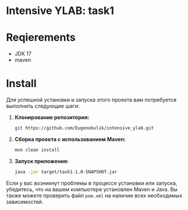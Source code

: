 # Intensive YLAB: task1


# Reqierements

<ul>
    <li>JDK 17</li>
    <li>maven</li>
</ul>

# Install

Для успешной установки и запуска этого проекта вам потребуется выполнить следующие шаги:

1. **Клонирование репозитория:**
    ```bash
    git https://github.com/Eugenekulik/intensive_ylab.git
    ```

2. **Сборка проекта с использованием Maven:**
    ```bash
    mvn clean install
    ```

3. **Запуск приложения:**
    ```bash
    java -jar target/task1-1.0-SNAPSHOT.jar
    ```

Если у вас возникнут проблемы в процессе установки или запуска, убедитесь, что на вашем компьютере установлен Maven и Java. Вы также можете проверить файл `pom.xml` на наличие всех необходимых зависимостей.

